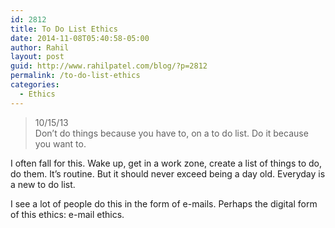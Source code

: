 ```yaml
---
id: 2812
title: To Do List Ethics
date: 2014-11-08T05:40:58-05:00
author: Rahil
layout: post
guid: http://www.rahilpatel.com/blog/?p=2812
permalink: /to-do-list-ethics
categories:
  - Ethics
---
```

> 10/15/13  
> Don&#8217;t do things because you have to, on a to do list. Do it because you want to.

I often fall for this. Wake up, get in a work zone, create a list of things to do, do them. It&#8217;s routine. But it should never exceed being a day old. Everyday is a new to do list.

I see a lot of people do this in the form of e-mails. Perhaps the digital form of this ethics: e-mail ethics.